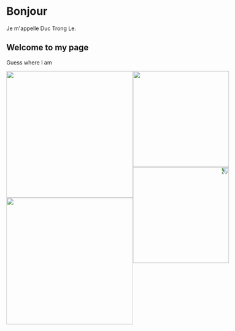 # Bonjour
Je m'appelle Duc Trong Le.

## Welcome to my page
Guess where I am
<div align="center" style="display: flex; flex-direction: row;" >
    <div >
        <img src="https://github.com/LeTrongDuc2510/LeTrongDuc2510/assets/87889069/605f6abe-43e5-4e46-8f64-de541143da1f" height="330px"> 
        <img src="https://github.com/LeTrongDuc2510/LeTrongDuc2510/assets/87889069/33128795-7f8f-4fef-9b12-8f7ae092d189" height="330px">
    </div>
    <div >
        <img src="https://user-images.githubusercontent.com/87889069/206115563-779ae72e-c50c-4a6d-ba37-6662a32b6a3c.png" height="250px" >
        <img src="https://user-images.githubusercontent.com/87889069/206984351-227ac394-01b0-423b-8af9-8d7f26912d45.gif" style="transform: rotate(90deg);" height="250px" >
    </div>
</div>







<!---
| ![Image 1](https://user-images.githubusercontent.com/87889069/206115563-779ae72e-c50c-4a6d-ba37-6662a32b6a3c.png) |
|:--------------------------:|
| Description of Image 1      |

| ![Image 2](https://github.com/LeTrongDuc2510/LeTrongDuc2510/assets/87889069/33128795-7f8f-4fef-9b12-8f7ae092d189) |
|:--------------------------:|
| Description of Image 2      |

| ![Image 3](https://github.com/LeTrongDuc2510/LeTrongDuc2510/assets/87889069/605f6abe-43e5-4e46-8f64-de541143da1f) |
|:--------------------------:|
| Description of Image 3      |

<p align="center">
    <div>
        <img src="https://user-images.githubusercontent.com/87889069/206115563-779ae72e-c50c-4a6d-ba37-6662a32b6a3c.png" width="50%" >
        <img src="https://github.com/LeTrongDuc2510/LeTrongDuc2510/assets/87889069/33128795-7f8f-4fef-9b12-8f7ae092d189" width="50%" >
    </div>
    <img src="https://github.com/LeTrongDuc2510/LeTrongDuc2510/assets/87889069/605f6abe-43e5-4e46-8f64-de541143da1f" width="40%" /> 
</p>
## Just do it
<p align="center">
  <img src="https://user-images.githubusercontent.com/87889069/206984351-227ac394-01b0-423b-8af9-8d7f26912d45.gif" width=50% >
</p>
--->





<!---
![26 Animated Logos to Inspire Your Own](https://user-images.githubusercontent.com/87889069/206984351-227ac394-01b0-423b-8af9-8d7f26912d45.gif)
LeTrongDuc2510/LeTrongDuc2510 is a ✨ special ✨ repository because its `README.md` (this file) appears on your GitHub profile.
You can click the Preview link to take a look at your changes.
--->
